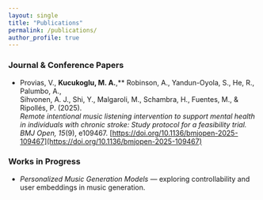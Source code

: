 ```yaml
---
layout: single
title: "Publications"
permalink: /publications/
author_profile: true
---
```


### Journal & Conference Papers

- Provias, V., **Kucukoglu, M. A.**,** Robinson, A., Yandun-Oyola, S., He, R., Palumbo, A.,  
  Sihvonen, A. J., Shi, Y., Malgaroli, M., Schambra, H., Fuentes, M., & Ripollés, P. (2025).  
  *Remote intentional music listening intervention to support mental health in individuals with*
  *chronic stroke: Study protocol for a feasibility trial. BMJ Open, 15*(9), e109467.
  [https://doi.org/10.1136/bmjopen-2025-109467](https://doi.org/10.1136/bmjopen-2025-109467)

### Works in Progress
- *Personalized Music Generation Models* — exploring controllability and user embeddings in music generation.
